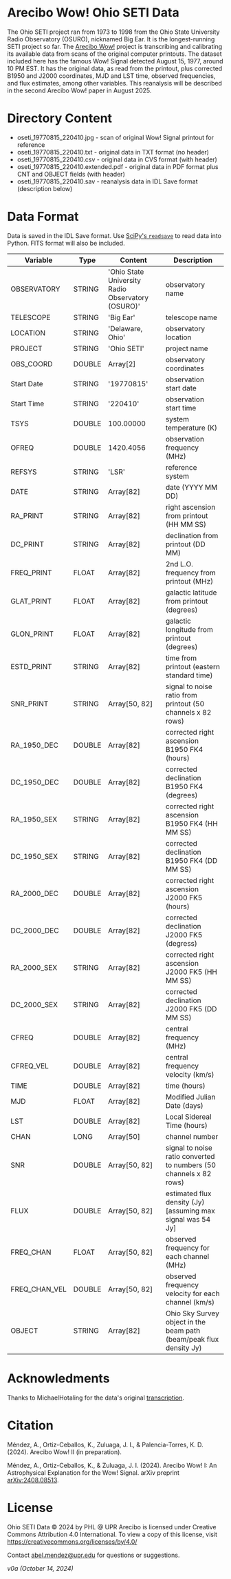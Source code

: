 # Arecibo Wow! Ohio SETI Data

The Ohio SETI project ran from 1973 to 1998 from the Ohio State University Radio Observatory (OSURO), nicknamed Big Ear. It is the longest-running SETI project so far. The [Arecibo Wow!](HTTP:phl.upr.edu/wow) project is transcribing and calibrating its available data from scans of the original computer printouts. The dataset included here has the famous Wow! Signal detected August 15, 1977, around 10 PM EST. It has the original data, as read from the printout, plus corrected B1950 and J2000 coordinates, MJD and LST time, observed frequencies, and flux estimates, among other variables. This reanalysis will be described in the second Arecibo Wow! paper in August 2025.

# Directory Content

- oseti_19770815_220410.jpg - scan of original Wow! Signal printout for reference
- oseti_19770815_220410.txt - original data in TXT format (no header)
- oseti_19770815_220410.csv - original data in CVS format (with header)
- oseti_19770815_220410.extended.pdf - original data in PDF format plus CNT and OBJECT fields (with header)
- oseti_19770815_220410.sav - reanalysis data in IDL Save format (description below)

# Data Format

Data is saved in the IDL Save format. Use [SciPy's `readsave`](https://docs.scipy.org/doc/scipy/reference/generated/scipy.io.readsav.html) to read data into Python. FITS format will also be included.

| Variable | Type | Content | Description |
| -------- | ---- | ------- | ----------- |
| OBSERVATORY | STRING | 'Ohio State University Radio Observatory (OSURO)' | observatory name |
| TELESCOPE   | STRING | 'Big Ear' | telescope name |
| LOCATION    | STRING | 'Delaware, Ohio' | observatory location |
| PROJECT     | STRING | 'Ohio SETI'   | project name |
| OBS_COORD   | DOUBLE | Array[2]      | observatory coordinates |
| Start Date  | STRING | '19770815'    | observation start date |
| Start Time  | STRING | '220410'      | observation start time |
| TSYS        | DOUBLE | 100.00000     | system temperature (K) |
| OFREQ       | DOUBLE | 1420.4056     | observation frequency (MHz) |
| REFSYS      | STRING | 'LSR'         | reference system |
| DATE        | STRING | Array[82]     | date (YYYY MM DD) |
| RA_PRINT    | STRING | Array[82]     | right ascension from printout (HH MM SS) |
| DC_PRINT    | STRING | Array[82]     | declination from printout (DD MM) |
| FREQ_PRINT  | FLOAT  | Array[82]     | 2nd L.O. frequency from printout (MHz) |
| GLAT_PRINT  | FLOAT  | Array[82]     | galactic latitude from printout (degrees) |
| GLON_PRINT  | FLOAT  | Array[82]     | galactic longitude from printout (degrees) |
| ESTD_PRINT  | STRING | Array[82]     | time from printout (eastern standard time) |
| SNR_PRINT   | STRING | Array[50, 82] | signal to noise ratio from printout (50 channels x 82 rows) |
| RA_1950_DEC | DOUBLE | Array[82]     | corrected right ascension B1950 FK4 (hours) |
| DC_1950_DEC | DOUBLE | Array[82]     | corrected declination B1950 FK4 (degrees) |
| RA_1950_SEX | STRING | Array[82]     | corrected right ascension B1950 FK4 (HH MM SS) |
| DC_1950_SEX | STRING | Array[82]     | corrected declination B1950 FK4 (DD MM SS) |
| RA_2000_DEC | DOUBLE | Array[82]     | corrected right ascension J2000 FK5 (hours) |
| DC_2000_DEC | DOUBLE | Array[82]     | corrected declination J2000 FK5 (degress) |
| RA_2000_SEX | STRING | Array[82]     | corrected right ascension J2000 FK5 (HH MM SS) |
| DC_2000_SEX | STRING | Array[82]     | corrected declination J2000 FK5 (DD MM SS) |
| CFREQ       | DOUBLE | Array[82]     | central frequency (MHz) |
| CFREQ_VEL   | DOUBLE | Array[82]     | central frequency velocity (km/s) |
| TIME        | DOUBLE | Array[82]     | time (hours) |
| MJD         | FLOAT  | Array[82]     | Modified Julian Date (days) |
| LST         | DOUBLE | Array[82]     | Local Sidereal Time (hours) |
| CHAN        | LONG   | Array[50]     | channel number |
| SNR         | DOUBLE | Array[50, 82] | signal to noise ratio converted to numbers (50 channels x 82 rows) |
| FLUX        | DOUBLE | Array[50, 82] | estimated flux density (Jy) [assuming max signal was 54 Jy] |
| FREQ_CHAN   | FLOAT  | Array[50, 82] | observed frequency for each channel (MHz) |
| FREQ_CHAN_VEL   | DOUBLE  | Array[50, 82] | observed frequency velocity for each channel (km/s) |
| OBJECT      | STRING | Array[82] | Ohio Sky Survey object in the beam path (beam/peak flux density Jy) |

# Acknowledments

Thanks to MichaelHotaling for the data's original [transcription](https://github.com/MichaelHotaling/The-Wow-Signal).

# Citation

Méndez, A., Ortiz-Ceballos, K., Zuluaga, J. I., & Palencia-Torres, K. D. (2024). Arecibo Wow! II (in preparation).

Méndez, A., Ortiz-Ceballos, K., & Zuluaga, J. I. (2024). Arecibo Wow! I: An Astrophysical Explanation for the Wow! Signal. arXiv preprint [arXiv:2408.08513](https://arxiv.org/abs/2408.08513).

# License

Ohio SETI Data © 2024 by PHL @ UPR Arecibo is licensed under Creative Commons Attribution 4.0 International. To view a copy of this license, visit https://creativecommons.org/licenses/by/4.0/

Contact [abel.mendez@upr.edu](mailto:abel.mendez@upr.edu) for questions or suggestions.

_v0a (October 14, 2024)_
